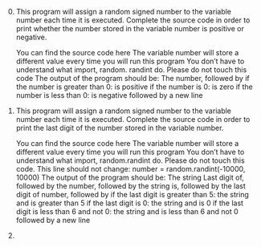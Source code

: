 0. This program will assign a random signed number to the variable number each time it is executed. Complete the source code in order to print whether the number stored in the variable number is positive or negative.

    You can find the source code here
    The variable number will store a different value every time you will run this program
    You don’t have to understand what import, random. randint do. Please do not touch this code
    The output of the program should be:
        The number, followed by
            if the number is greater than 0: is positive
            if the number is 0: is zero
            if the number is less than 0: is negative
        followed by a new line

1. This program will assign a random signed number to the variable number each time it is executed. Complete the source code in order to print the last digit of the number stored in the variable number.

    You can find the source code here
    The variable number will store a different value every time you will run this program
    You don’t have to understand what import, random.randint do. Please do not touch this code. This line should not change: number = random.randint(-10000, 10000)
    The output of the program should be:
        The string Last digit of, followed by
        the number, followed by
        the string is, followed by the last digit of number, followed by
            if the last digit is greater than 5: the string and is greater than 5
            if the last digit is 0: the string and is 0
            if the last digit is less than 6 and not 0: the string and is less than 6 and not 0
        followed by a new line

2.
